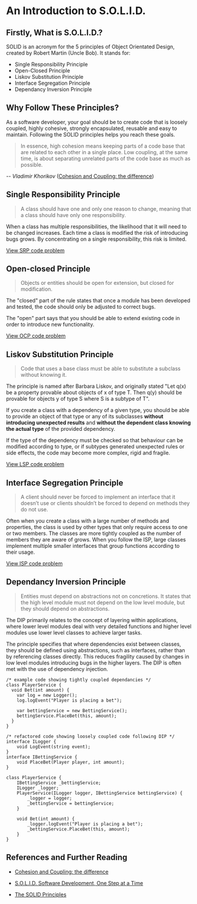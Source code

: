 # An Introduction to S.O.L.I.D.

## Firstly, What is S.O.L.I.D.?

SOLID is an acronym for the 5 principles of Object Orientated Design, created by Robert Martin (Uncle Bob). It stands for:

* Single Responsibility Principle
* Open-Closed Principle
* Liskov Substitution Principle
* Interface Segregation Principle
* Dependancy Inversion Principle

## Why Follow These Principles?

As a software developer, your goal should be to create code that is loosely coupled, highly cohesive, strongly encapsulated, reusable and easy to maintain. Following the SOLID principles helps you reach these goals.

> In essence, high cohesion means keeping parts of a code base that are related to each other in a single place. Low coupling, at the same time, is about separating unrelated parts of the code base as much as possible.

-- *Vladimir Khorikov* ([Cohesion and Coupling: the difference](http://enterprisecraftsmanship.com/2015/09/02/cohesion-coupling-difference/))

## Single Responsibility Principle

> A class should have one and only one reason to change, meaning that a class should have only one responsibility.

When a class has multiple responsibilities, the likelihood that it will need to be changed increases. Each time a class is modified the risk of introducing bugs grows. By concentrating on a single responsibility, this risk is limited.

[View SRP code problem](1_SRP_code_problem.md)

## Open-closed Principle

> Objects or entities should be open for extension, but closed for modification.

The "closed" part of the rule states that once a module has been developed and tested, the code should only be adjusted to correct bugs. 

The "open" part says that you should be able to extend existing code in order to introduce new functionality.

[View OCP code problem](2_OCP_code_problem.md)

## Liskov Substitution Principle

> Code that uses a base class must be able to substitute a subclass without knowing it.

The principle is named after Barbara Liskov, and originally stated "Let q(x) be a property provable about objects of x of type T. Then q(y) should be provable for objects y of type S where S is a subtype of T".

If you create a class with a dependency of a given type, you should be able to provide an object of that type or any of its subclasses **without introducing unexpected results** and **without the dependent class knowing the actual type** of the provided dependency. 

If the type of the dependency must be checked so that behaviour can be modified according to type, or if subtypes generated unexpected rules or side effects, the code may become more complex, rigid and fragile.

[View LSP code problem](3_LSP_code_problem.md)

## Interface Segregation Principle

> A client should never be forced to implement an interface that it doesn’t use or clients shouldn’t be forced to depend on methods they do not use.

Often when you create a class with a large number of methods and properties, the class is used by other types that only require access to one or two members. The classes are more tightly coupled as the number of members they are aware of grows. When you follow the ISP, large classes implement multiple smaller interfaces that group functions according to their usage.

[View ISP code problem](4_ISP_code_problem.md)

## Dependancy Inversion Principle

> Entities must depend on abstractions not on concretions. It states that the high level module must not depend on the low level module, but they should depend on abstractions.

The DIP primarily relates to the concept of layering within applications, where lower level modules deal with very detailed functions and higher level modules use lower level classes to achieve larger tasks. 

The principle specifies that where dependencies exist between classes, they should be defined using abstractions, such as interfaces, rather than by referencing classes directly. This reduces fragility caused by changes in low level modules introducing bugs in the higher layers. The DIP is often met with the use of dependency injection.

    /* example code showing tightly coupled dependancies */
    class PlayerService {
      void Bet(int amount) {
  	    var log = new Logger();
  	    log.logEvent("Player is placing a bet");
  
  		var bettingService = new BettingService();
  		bettingService.PlaceBet(this, amount);
      }
    }
  
  	/* refactored code showing loosely coupled code following DIP */
  	interface ILogger {
  		void LogEvent(string event);
  	}
  	interface IBettingService {
  		void PlaceBet(Player player, int amount);
  	}
  	
  	class PlayerService {
  		IBettingService _bettingService;
  		ILogger _logger;
  		PlayerService(ILogger logger, IBettingService bettingService) {
  			_logger = logger;
  			_bettingService = bettingService;
  		}
  		
  		void Bet(int amount) {
  			_logger.logEvent("Player is placing a bet");
  			_bettingService.PlaceBet(this, amount);
  		}
  	}

## References and Further Reading

- [Cohesion and Coupling: the difference](http://enterprisecraftsmanship.com/2015/09/02/cohesion-coupling-difference/)

- [S.O.L.I.D. Software Development, One Step at a Time](http://www.codemag.com/article/1001061)

- [The SOLID Principles](http://www.blackwasp.co.uk/SOLID.aspx)
